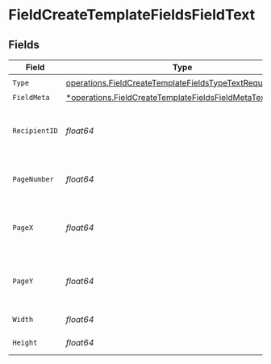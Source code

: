 # FieldCreateTemplateFieldsFieldText


## Fields

| Field                                                                                                                                 | Type                                                                                                                                  | Required                                                                                                                              | Description                                                                                                                           |
| ------------------------------------------------------------------------------------------------------------------------------------- | ------------------------------------------------------------------------------------------------------------------------------------- | ------------------------------------------------------------------------------------------------------------------------------------- | ------------------------------------------------------------------------------------------------------------------------------------- |
| `Type`                                                                                                                                | [operations.FieldCreateTemplateFieldsTypeTextRequest1](../../models/operations/fieldcreatetemplatefieldstypetextrequest1.md)          | :heavy_check_mark:                                                                                                                    | N/A                                                                                                                                   |
| `FieldMeta`                                                                                                                           | [*operations.FieldCreateTemplateFieldsFieldMetaTextRequest](../../models/operations/fieldcreatetemplatefieldsfieldmetatextrequest.md) | :heavy_minus_sign:                                                                                                                    | N/A                                                                                                                                   |
| `RecipientID`                                                                                                                         | *float64*                                                                                                                             | :heavy_check_mark:                                                                                                                    | The ID of the recipient to create the field for.                                                                                      |
| `PageNumber`                                                                                                                          | *float64*                                                                                                                             | :heavy_check_mark:                                                                                                                    | The page number the field will be on.                                                                                                 |
| `PageX`                                                                                                                               | *float64*                                                                                                                             | :heavy_check_mark:                                                                                                                    | The X coordinate of where the field will be placed.                                                                                   |
| `PageY`                                                                                                                               | *float64*                                                                                                                             | :heavy_check_mark:                                                                                                                    | The Y coordinate of where the field will be placed.                                                                                   |
| `Width`                                                                                                                               | *float64*                                                                                                                             | :heavy_check_mark:                                                                                                                    | The width of the field.                                                                                                               |
| `Height`                                                                                                                              | *float64*                                                                                                                             | :heavy_check_mark:                                                                                                                    | The height of the field.                                                                                                              |